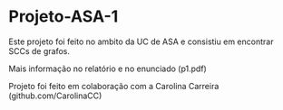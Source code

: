 # Projeto-ASA-1

Este projeto foi feito no ambito da UC de ASA e consistiu em encontrar SCCs de grafos.

Mais informação no relatório e no enunciado (p1.pdf)

Projeto foi feito em colaboração com a Carolina Carreira (github.com/CarolinaCC)
